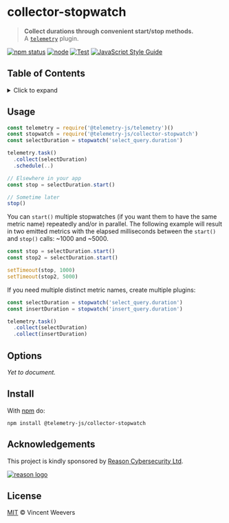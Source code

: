 # collector-stopwatch

> **Collect durations through convenient start/stop methods.**  
> A [`telemetry`](https://github.com/telemetry-js/telemetry) plugin.

[![npm status](http://img.shields.io/npm/v/@telemetry-js/collector-stopwatch.svg)](https://www.npmjs.org/package/@telemetry-js/collector-stopwatch)
[![node](https://img.shields.io/node/v/@telemetry-js/collector-stopwatch.svg)](https://www.npmjs.org/package/@telemetry-js/collector-stopwatch)
[![Test](https://github.com/telemetry-js/collector-stopwatch/workflows/Test/badge.svg?branch=main)](https://github.com/telemetry-js/collector-stopwatch/actions)
[![JavaScript Style Guide](https://img.shields.io/badge/code_style-standard-brightgreen.svg)](https://standardjs.com)

## Table of Contents

<details><summary>Click to expand</summary>

- [Usage](#usage)
- [Options](#options)
- [Install](#install)
- [Acknowledgements](#acknowledgements)
- [License](#license)

</details>

## Usage

```js
const telemetry = require('@telemetry-js/telemetry')()
const stopwatch = require('@telemetry-js/collector-stopwatch')
const selectDuration = stopwatch('select_query.duration')

telemetry.task()
  .collect(selectDuration)
  .schedule(..)

// Elsewhere in your app
const stop = selectDuration.start()

// Sometime later
stop()
```

You can `start()` multiple stopwatches (if you want them to have the same metric name) repeatedly and/or in parallel. The following example will result in two emitted metrics with the elapsed milliseconds between the `start()` and `stop()` calls: ~1000 and ~5000.

```js
const stop = selectDuration.start()
const stop2 = selectDuration.start()

setTimeout(stop, 1000)
setTimeout(stop2, 5000)
```

If you need multiple distinct metric names, create multiple plugins:

```js
const selectDuration = stopwatch('select_query.duration')
const insertDuration = stopwatch('insert_query.duration')

telemetry.task()
  .collect(selectDuration)
  .collect(insertDuration)
```

## Options

_Yet to document._

## Install

With [npm](https://npmjs.org) do:

```
npm install @telemetry-js/collector-stopwatch
```

## Acknowledgements

This project is kindly sponsored by [Reason Cybersecurity Ltd](https://reasonsecurity.com).

[![reason logo](https://cdn.reasonsecurity.com/github-assets/reason_signature_logo.png)](https://reasonsecurity.com)

## License

[MIT](LICENSE) © Vincent Weevers
